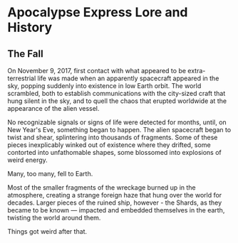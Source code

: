 # Apocalypse Express Lore and History

## The Fall

On November 9, 2017, first contact with what appeared to be extra-terrestrial life was made when an apparently spacecraft appeared in the sky, popping suddenly into existence in low Earth orbit. The world scrambled, both to establish communications with the city-sized craft that hung silent in the sky, and to quell the chaos that erupted worldwide at the appearance of the alien vessel.

No recognizable signals or signs of life were detected for months, until, on New Year's Eve, something began to happen. The alien spacecraft began to twist and shear, splintering into thousands of fragments. Some of these pieces inexplicably winked out of existence where they drifted, some contorted into unfathomable shapes, some blossomed into explosions of weird energy.

Many, too many, fell to Earth.

Most of the smaller fragments of the wreckage burned up in the atmosphere, creating a strange foreign haze that hung over the world for decades. Larger pieces of the ruined ship, however - the Shards, as they became to be known — impacted and embedded themselves in the earth, twisting the world around them.

Things got weird after that.
